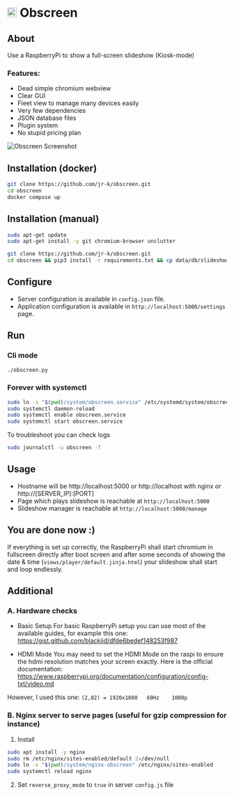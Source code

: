 # <img src="https://github.com/jr-k/obscreen/blob/master/docs/obscreen.png" width="22"> Obscreen

## About
Use a RaspberryPi to show a full-screen slideshow (Kiosk-mode)

### Features:
- Dead simple chromium webview
- Clear GUI
- Fleet view to manage many devices easily
- Very few dependencies
- JSON database files
- Plugin system
- No stupid pricing plan

![Obscreen Screenshot](https://github.com/jr-k/obscreen/blob/master/docs/screenshot.png  "Obscreen Screenshot")

## Installation (docker)
```bash
git clone https://github.com/jr-k/obscreen.git
cd obscreen
docker compose up
```

## Installation (manual)
```bash
sudo apt-get update
sudo apt-get install -y git chromium-browser unclutter

git clone https://github.com/jr-k/obscreen.git 
cd obscreen && pip3 install -r requirements.txt && cp data/db/slideshow.json.dist data/db/slideshow.json && cp config.json.dist config.json
```

## Configure
- Server configuration is available in `config.json` file.
- Application configuration is available in `http://localhost:5000/settings` page.

## Run

### Cli mode
```bash
./obscreen.py
```

### Forever with systemctl
```bash
sudo ln -s "$(pwd)/system/obscreen.service" /etc/systemd/system/obscreen.service
sudo systemctl daemon-reload
sudo systemctl enable obscreen.service
sudo systemctl start obscreen.service
```

To troubleshoot you can check logs
```bash
sudo journalctl -u obscreen -f 
```

## Usage
- Hostname will be http://localhost:5000 or http://localhost with nginx or http://[SERVER_IP]:[PORT]
- Page which plays slideshow is reachable at `http://localhost:5000`
- Slideshow manager is reachable at `http://localhost:5000/manage`
    
## You are done now :)
If everything is set up correctly, the RaspberryPi shall start chromium in fullscreen directly after boot screen and after some seconds of showing the date & time (`views/player/default.jinja.html`) your slideshow shall start and loop endlessly.


## Additional

### A. Hardware checks
- Basic Setup
For basic RaspberryPi setup you can use most of the available guides, for example this one:
https://gist.github.com/blackjid/dfde6bedef148253f987

- HDMI Mode
You may need to set the HDMI Mode on the raspi to ensure the hdmi resolution matches your screen exactly. Here is the official documentation:
https://www.raspberrypi.org/documentation/configuration/config-txt/video.md

However, I used this one: `(2,82) = 1920x1080	60Hz	1080p`

### B. Nginx server to serve pages (useful for gzip compression for instance)
1. Install
```bash
sudo apt install -y nginx
sudo rm /etc/nginx/sites-enabled/default 2>/dev/null
sudo ln -s "$(pwd)/system/nginx-obscreen" /etc/nginx/sites-enabled
sudo systemctl reload nginx
```
2. Set `reverse_proxy_mode` to `true` in server `config.js` file
